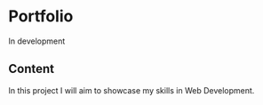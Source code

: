 # Portfolio
In development

## Content
In this project I will aim to showcase my skills in Web Development.
